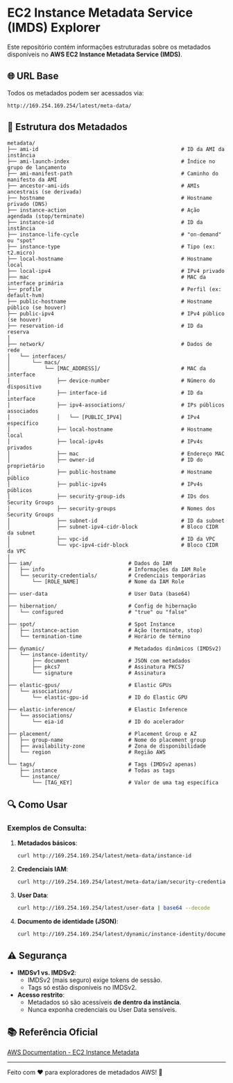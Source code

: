 # EC2 Instance Metadata Service (IMDS) Explorer  

Este repositório contém informações estruturadas sobre os metadados disponíveis no **AWS EC2 Instance Metadata Service (IMDS)**.  

## 🌐 URL Base  
Todos os metadados podem ser acessados via:  
```
http://169.254.169.254/latest/meta-data/
```

## 📂 Estrutura dos Metadados  

```
metadata/
├── ami-id                                              # ID da AMI da instância
├── ami-launch-index                                    # Índice no grupo de lançamento
├── ami-manifest-path                                   # Caminho do manifesto da AMI
├── ancestor-ami-ids                                    # AMIs ancestrais (se derivada)
├── hostname                                            # Hostname privado (DNS)
├── instance-action                                     # Ação agendada (stop/terminate)
├── instance-id                                         # ID da instância
├── instance-life-cycle                                 # "on-demand" ou "spot"
├── instance-type                                       # Tipo (ex: t2.micro)
├── local-hostname                                      # Hostname local
├── local-ipv4                                          # IPv4 privado
├── mac                                                 # MAC da interface primária
├── profile                                             # Perfil (ex: default-hvm)
├── public-hostname                                     # Hostname público (se houver)
├── public-ipv4                                         # IPv4 público (se houver)
├── reservation-id                                      # ID da reserva
│
├── network/                                            # Dados de rede
│   └── interfaces/
│       └── macs/
│           └── [MAC_ADDRESS]/                          # MAC da interface
│               ├── device-number                       # Número do dispositivo
│               ├── interface-id                        # ID da interface
│               ├── ipv4-associations/                  # IPs públicos associados
│               │   └── [PUBLIC_IPV4]                   # IPv4 específico
│               ├── local-hostname                      # Hostname local
│               ├── local-ipv4s                         # IPv4s privados
│               ├── mac                                 # Endereço MAC
│               ├── owner-id                            # ID do proprietário
│               ├── public-hostname                     # Hostname público
│               ├── public-ipv4s                        # IPv4s públicos
│               ├── security-group-ids                  # IDs dos Security Groups
│               ├── security-groups                     # Nomes dos Security Groups
│               ├── subnet-id                           # ID da subnet
│               ├── subnet-ipv4-cidr-block              # Bloco CIDR da subnet
│               ├── vpc-id                              # ID da VPC
│               └── vpc-ipv4-cidr-block                 # Bloco CIDR da VPC
│
├── iam/                               # Dados do IAM
│   ├── info                           # Informações da IAM Role
│   └── security-credentials/          # Credenciais temporárias
│       └── [ROLE_NAME]                # Nome da IAM Role
│
├── user-data                          # User Data (base64)
│
├── hibernation/                       # Config de hibernação
│   └── configured                     # "true" ou "false"
│
├── spot/                              # Spot Instance
│   ├── instance-action                # Ação (terminate, stop)
│   └── termination-time               # Horário de término
│
├── dynamic/                           # Metadados dinâmicos (IMDSv2)
│   └── instance-identity/
│       ├── document                   # JSON com metadados
│       ├── pkcs7                      # Assinatura PKCS7
│       └── signature                  # Assinatura
│
├── elastic-gpus/                      # Elastic GPUs
│   └── associations/
│       └── elastic-gpu-id             # ID do Elastic GPU
│
├── elastic-inference/                 # Elastic Inference
│   └── associations/
│       └── eia-id                     # ID do acelerador
│
├── placement/                         # Placement Group e AZ
│   ├── group-name                     # Nome do placement group
│   ├── availability-zone              # Zona de disponibilidade
│   └── region                         # Região AWS
│
└── tags/                              # Tags (IMDSv2 apenas)
    ├── instance                       # Todas as tags
    └── instance/
        └── [TAG_KEY]                  # Valor de uma tag específica
```

## 🔍 Como Usar  
### Exemplos de Consulta:  
1. **Metadados básicos**:  
   ```sh
   curl http://169.254.169.254/latest/meta-data/instance-id
   ```

2. **Credenciais IAM**:  
   ```sh
   curl http://169.254.169.254/latest/meta-data/iam/security-credentials/[ROLE_NAME]
   ```

3. **User Data**:  
   ```sh
   curl http://169.254.169.254/latest/user-data | base64 --decode
   ```

4. **Documento de identidade (JSON)**:  
   ```sh
   curl http://169.254.169.254/latest/dynamic/instance-identity/document
   ```

## ⚠️ Segurança  
- **IMDSv1 vs. IMDSv2**:  
  - IMDSv2 (mais seguro) exige tokens de sessão.  
  - Tags só estão disponíveis no IMDSv2.  
- **Acesso restrito**:  
  - Metadados só são acessíveis **de dentro da instância**.  
  - Nunca exponha credenciais ou User Data sensíveis.  

## 📚 Referência Oficial  
[AWS Documentation - EC2 Instance Metadata](https://docs.aws.amazon.com/AWSEC2/latest/UserGuide/ec2-instance-metadata.html)  

---

Feito com ❤️ para exploradores de metadados AWS! 🚀